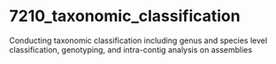 # 7210_taxonomic_classification
Conducting taxonomic classification including genus and species level classification, genotyping, and intra-contig analysis on assemblies
